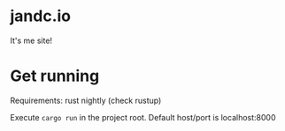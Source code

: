 # jandc.io
It's me site!


# Get running
Requirements: rust nightly (check rustup)

Execute `cargo run` in the project root.
Default host/port is localhost:8000
